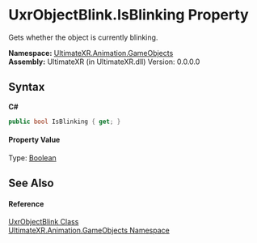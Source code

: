 # UxrObjectBlink.IsBlinking Property 
 

Gets whether the object is currently blinking.

**Namespace:**&nbsp;<a href="N_UltimateXR_Animation_GameObjects">UltimateXR.Animation.GameObjects</a><br />**Assembly:**&nbsp;UltimateXR (in UltimateXR.dll) Version: 0.0.0.0

## Syntax

**C#**<br />
``` C#
public bool IsBlinking { get; }
```


#### Property Value
Type: <a href="https://docs.microsoft.com/dotnet/api/system.boolean" target="_blank" rel="noopener noreferrer">Boolean</a>

## See Also


#### Reference
<a href="T_UltimateXR_Animation_GameObjects_UxrObjectBlink">UxrObjectBlink Class</a><br /><a href="N_UltimateXR_Animation_GameObjects">UltimateXR.Animation.GameObjects Namespace</a><br />